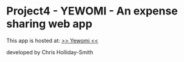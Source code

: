 # Project4 - YEWOMI - An expense sharing web app

This app is hosted at: [>> Yewomi <<](https://stormy-caverns-85809.herokuapp.com/)

developed by Chris Holliday-Smith